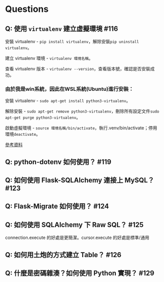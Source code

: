 # Questions

## Q: 使用 `virtualenv` 建立虛擬環境 #116

安裝 virtualenv - `pip install virtualenv`，解除安裝`pip uninstall virtualenv`。

建立 virtualenv 環境 - `virtualenv 環境名稱`。

查看 virtualenv 版本 - `virtualenv --version`，查看版本號，確認是否安裝成功。
### 由於我是win系統，因此在WSL系統(Ubuntu)進行安裝：

安裝 virtualenv - `sudo apt-get install python3-virtualenv`。

解除安裝 - `sudo apt-get remove python3-virtualenv`，刪除所有設定文件`sudo apt-get purge python3-virtualenv`。

啟動虛擬環境 - `source 環境名稱/bin/activate`，執行.venv/bin/activate；停用環境`deactivate`。

[參考資料](https://learn.microsoft.com/zh-tw/windows/python/web-frameworks)

## Q: python-dotenv 如何使用？ #119

## Q: 如何使用 Flask-SQLAlchemy 連接上 MySQL？ #123

## Q: Flask-Migrate 如何使用？ #124

## Q: 如何使用 SQLAlchemy 下 Raw SQL？ #125

connection.execute 的好處是更簡潔。cursor.execute 的好處是標準/通用

## Q: 如何用土炮的方式建立 Table？ #126

## Q: 什麼是密碼雜湊？如何使用 Python 實現？ #129
